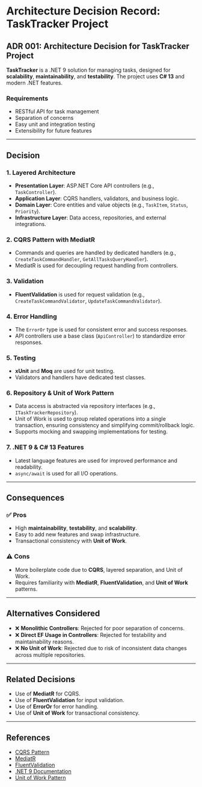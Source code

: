 ﻿# Architecture Decision Record: TaskTracker Project

## ADR 001: Architecture Decision for TaskTracker Project

**TaskTracker** is a .NET 9 solution for managing tasks, designed for **scalability**, **maintainability**, and **testability**. The project uses **C# 13** and modern .NET features.

### Requirements
- RESTful API for task management  
- Separation of concerns  
- Easy unit and integration testing  
- Extensibility for future features  

---

## Decision

### 1. Layered Architecture
- **Presentation Layer**: ASP.NET Core API controllers (e.g., `TaskController`).
- **Application Layer**: CQRS handlers, validators, and business logic.
- **Domain Layer**: Core entities and value objects (e.g., `TaskItem`, `Status`, `Priority`).
- **Infrastructure Layer**: Data access, repositories, and external integrations.

### 2. CQRS Pattern with MediatR
- Commands and queries are handled by dedicated handlers (e.g., `CreateTaskCommandHandler`, `GetAllTasksQueryHandler`).
- MediatR is used for decoupling request handling from controllers.

### 3. Validation
- **FluentValidation** is used for request validation (e.g., `CreateTaskCommandValidator`, `UpdateTaskCommandValidator`).

### 4. Error Handling
- The `ErrorOr` type is used for consistent error and success responses.
- API controllers use a base class (`ApiController`) to standardize error responses.

### 5. Testing
- **xUnit** and **Moq** are used for unit testing.
- Validators and handlers have dedicated test classes.

### 6. Repository & Unit of Work Pattern
- Data access is abstracted via repository interfaces (e.g., `ITaskTrackerRepository`).
- Unit of Work is used to group related operations into a single transaction, ensuring consistency and simplifying commit/rollback logic.
- Supports mocking and swapping implementations for testing.

### 7. .NET 9 & C# 13 Features
- Latest language features are used for improved performance and readability.
- `async/await` is used for all I/O operations.

---

## Consequences

### ✅ Pros
- High **maintainability**, **testability**, and **scalability**.
- Easy to add new features and swap infrastructure.
- Transactional consistency with **Unit of Work**.

### ⚠️ Cons
- More boilerplate code due to **CQRS**, layered separation, and Unit of Work.
- Requires familiarity with **MediatR**, **FluentValidation**, and **Unit of Work** patterns.

---

## Alternatives Considered
- ❌ **Monolithic Controllers**: Rejected for poor separation of concerns.
- ❌ **Direct EF Usage in Controllers**: Rejected for testability and maintainability reasons.
- ❌ **No Unit of Work**: Rejected due to risk of inconsistent data changes across multiple repositories.

---

## Related Decisions
- Use of **MediatR** for CQRS.
- Use of **FluentValidation** for input validation.
- Use of **ErrorOr** for error handling.
- Use of **Unit of Work** for transactional consistency.

---

## References
- [CQRS Pattern](https://learn.microsoft.com/en-us/azure/architecture/patterns/cqrs)
- [MediatR](https://github.com/jbogard/MediatR)
- [FluentValidation](https://docs.fluentvalidation.net/)
- [.NET 9 Documentation](https://learn.microsoft.com/en-us/dotnet/core/dotnet-nine)
- [Unit of Work Pattern](https://martinfowler.com/eaaCatalog/unitOfWork.html)
